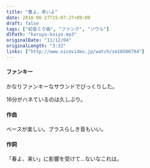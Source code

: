 ```yaml
---
title: "春よ、来いよ"
date: 2018-06-27T15:07:27+09:00
draft: false
tags: ["初音ミク曲", "ファンク", "ソウル"]
dlPath: "haruyo-koiyo.mp3"
originalDate: "11/12/04"
originalLength: "3:32"
links: ["http://www.nicovideo.jp/watch/sm16506794"]
---
```


#### ファンキー

かなりファンキーなサウンドでびっくりした。

16分がハネているのは久しぶり。

#### 作曲

ベースが楽しい。ブラスらしき音もいい。

#### 作詞

「春よ、来い」に影響を受けて…ないなこれは。
